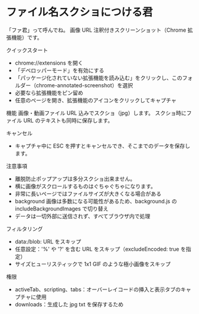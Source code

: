 ﻿# ファイル名スクショにつける君

「ファ君」って呼んでね。
画像 URL 注釈付きスクリーンショット（Chrome 拡張機能）です。

クイックスタート

- chrome://extensions を開く
- 「デベロッパーモード」を有効にする
- 「パッケージ化されていない拡張機能を読み込む」をクリックし、このフォルダー（chrome-annotated-screenshot）を選択
- 必要なら拡張機能をピン留め
- 任意のページを開き、拡張機能のアイコンをクリックしてキャプチャ

機能
画像・動画ファイル URL 込みでスクショ（jpg）します。
スクショ時にファイル URL のテキストも同時に保存します。

キャンセル

- キャプチャ中に ESC を押すとキャンセルでき、そこまでのデータを保存します。

注意事項

- 離脱防止ポップアップは多分スクショ出来ません。
- 横に画像がスクロールするものはぐちゃぐちゃになります。
- 非常に長いページではファイルサイズが大きくなる場合がある
- background 画像は多数になる可能性があるため、background.js の includeBackgroundImages で切り替え
- データは一切外部に送信されず、すべてブラウザ内で処理

フィルタリング

- data:/blob: URL をスキップ
- 任意設定：'%' や '?' を含む URL をスキップ（excludeEncoded: true を指定）
- サイズヒューリスティックで 1x1 GIF のような極小画像をスキップ

権限

- activeTab、scripting、tabs：オーバーレイコードの挿入と表示タブのキャプチャに使用
- downloads：生成した jpg txt を保存するため
